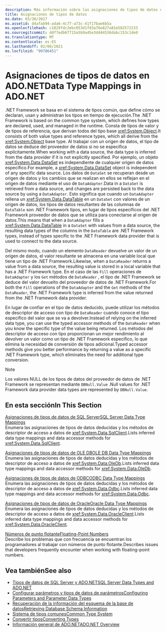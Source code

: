 ```yaml
---
description: Más información sobre las asignaciones de tipos de datos en ADO.NET
title: Asignaciones de tipos de datos
ms.date: 03/30/2017
ms.assetid: d4afab94-ada6-4c77-a73c-41f17bae6b5a
ms.openlocfilehash: c1829fdc2ebc053d1fd3a76e827a81e582572233
ms.sourcegitcommit: ddf7edb67715a5b9a45e3dd44536dabc153c1de0
ms.translationtype: MT
ms.contentlocale: es-ES
ms.lasthandoff: 02/06/2021
ms.locfileid: "99786451"
---
```

# <a name="data-type-mappings-in-adonet"></a><span data-ttu-id="5c5bf-103">Asignaciones de tipos de datos en ADO.NET</span><span class="sxs-lookup"><span data-stu-id="5c5bf-103">Data Type Mappings in ADO.NET</span></span>

<span data-ttu-id="5c5bf-104">.NET Framework se basa en el sistema de tipos común, que define cómo se declaran, usan y administran los tipos en tiempo de ejecución.</span><span class="sxs-lookup"><span data-stu-id="5c5bf-104">The .NET Framework is based on the common type system, which defines how types are declared, used, and managed in the runtime.</span></span> <span data-ttu-id="5c5bf-105">Consta de tipos de valor y de tipos de referencia, que derivan todos del tipo base <xref:System.Object>.</span><span class="sxs-lookup"><span data-stu-id="5c5bf-105">It consists of both value types and reference types, which all derive from the <xref:System.Object> base type.</span></span> <span data-ttu-id="5c5bf-106">Al trabajar con un origen de datos, el tipo de datos se deduce del proveedor de datos si no se especifica explícitamente.</span><span class="sxs-lookup"><span data-stu-id="5c5bf-106">When working with a data source, the data type is inferred from the data provider if it is not explicitly specified.</span></span> <span data-ttu-id="5c5bf-107">Por ejemplo, un objeto <xref:System.Data.DataSet> es independiente de cualquier origen de datos específico.</span><span class="sxs-lookup"><span data-stu-id="5c5bf-107">For example, a <xref:System.Data.DataSet> object is independent of any specific data source.</span></span> <span data-ttu-id="5c5bf-108">Los datos de `DataSet` se recuperan desde un origen de datos y los cambios que se realizan en ellos se reflejan en el origen de datos mediante el uso de `DataAdapter`.</span><span class="sxs-lookup"><span data-stu-id="5c5bf-108">Data in a `DataSet` is retrieved from a data source, and changes are persisted back to the data source by using a `DataAdapter`.</span></span> <span data-ttu-id="5c5bf-109">Esto significa que cuando un `DataAdapter` rellena un <xref:System.Data.DataTable> en un `DataSet` con valores de un origen de datos, los tipos de datos resultantes de las columnas de `DataTable` son .NET Framework tipos, en lugar de tipos específicos del .NET Framework proveedor de datos que se utiliza para conectarse al origen de datos.</span><span class="sxs-lookup"><span data-stu-id="5c5bf-109">This means that when a `DataAdapter` fills a <xref:System.Data.DataTable> in a `DataSet` with values from a data source, the resulting data types of the columns in the `DataTable` are .NET Framework types, instead of types specific to the .NET Framework data provider that is used to connect to the data source.</span></span>  
  
 <span data-ttu-id="5c5bf-110">Del mismo modo, cuando un elemento `DataReader` devuelve un valor de un origen de datos, el valor resultante se almacena en una variable local que tiene un tipo de .NET Framework.</span><span class="sxs-lookup"><span data-stu-id="5c5bf-110">Likewise, when a `DataReader` returns a value from a data source, the resulting value is stored in a local variable that has a .NET Framework type.</span></span> <span data-ttu-id="5c5bf-111">En el caso de las `Fill` operaciones de `DataAdapter` y los `Get` métodos de `DataReader` , el tipo de .NET Framework se deduce del valor devuelto del proveedor de datos de .NET Framework.</span><span class="sxs-lookup"><span data-stu-id="5c5bf-111">For both the `Fill` operations of the `DataAdapter` and the `Get` methods of the `DataReader`, the .NET Framework type is inferred from the value returned from the .NET Framework data provider.</span></span>  
  
 <span data-ttu-id="5c5bf-112">En lugar de confiar en el tipo de datos deducido, puede utilizar los métodos de descriptor de acceso con tipo de `DataReader` cuando conoce el tipo específico del valor que se va a devolver.</span><span class="sxs-lookup"><span data-stu-id="5c5bf-112">Instead of relying on the inferred data type, you can use the typed accessor methods of the `DataReader` when you know the specific type of the value being returned.</span></span> <span data-ttu-id="5c5bf-113">Los métodos del descriptor de acceso con tipo proporcionan un mejor rendimiento al devolver un valor como un tipo de .NET Framework específico, lo que elimina la necesidad de conversión de tipos adicional.</span><span class="sxs-lookup"><span data-stu-id="5c5bf-113">Typed accessor methods give you better performance by returning a value as a specific .NET Framework type, which eliminates the need for additional type conversion.</span></span>  
  
> [!NOTE]
> <span data-ttu-id="5c5bf-114">Los valores NULL de los tipos de datos del proveedor de datos de .NET Framework se representan mediante `DBNull.Value` .</span><span class="sxs-lookup"><span data-stu-id="5c5bf-114">Null values for .NET Framework data provider data types are represented by `DBNull.Value`.</span></span>  
  
## <a name="in-this-section"></a><span data-ttu-id="5c5bf-115">En esta sección</span><span class="sxs-lookup"><span data-stu-id="5c5bf-115">In This Section</span></span>  

 [<span data-ttu-id="5c5bf-116">Asignaciones de tipos de datos de SQL Server</span><span class="sxs-lookup"><span data-stu-id="5c5bf-116">SQL Server Data Type Mappings</span></span>](sql-server-data-type-mappings.md)  
 <span data-ttu-id="5c5bf-117">Enumera las asignaciones de tipos de datos deducidas y los métodos de descriptor de acceso a datos de <xref:System.Data.SqlClient>.</span><span class="sxs-lookup"><span data-stu-id="5c5bf-117">Lists inferred data type mappings and data accessor methods for <xref:System.Data.SqlClient>.</span></span>  
  
 [<span data-ttu-id="5c5bf-118">Asignaciones de tipos de datos de OLE DB</span><span class="sxs-lookup"><span data-stu-id="5c5bf-118">OLE DB Data Type Mappings</span></span>](ole-db-data-type-mappings.md)  
 <span data-ttu-id="5c5bf-119">Enumera las asignaciones de tipos de datos deducidas y los métodos de descriptor de acceso a datos de <xref:System.Data.OleDb>.</span><span class="sxs-lookup"><span data-stu-id="5c5bf-119">Lists inferred data type mappings and data accessor methods for <xref:System.Data.OleDb>.</span></span>  
  
 [<span data-ttu-id="5c5bf-120">Asignaciones de tipos de datos de ODBC</span><span class="sxs-lookup"><span data-stu-id="5c5bf-120">ODBC Data Type Mappings</span></span>](odbc-data-type-mappings.md)  
 <span data-ttu-id="5c5bf-121">Enumera las asignaciones de tipos de datos deducidas y los métodos de descriptor de acceso a datos de <xref:System.Data.Odbc>.</span><span class="sxs-lookup"><span data-stu-id="5c5bf-121">Lists inferred data type mappings and data accessor methods for <xref:System.Data.Odbc>.</span></span>  
  
 [<span data-ttu-id="5c5bf-122">Asignaciones de tipos de datos de Oracle</span><span class="sxs-lookup"><span data-stu-id="5c5bf-122">Oracle Data Type Mappings</span></span>](oracle-data-type-mappings.md)  
 <span data-ttu-id="5c5bf-123">Enumera las asignaciones de tipos de datos deducidas y los métodos de descriptor de acceso a datos de <xref:System.Data.OracleClient>.</span><span class="sxs-lookup"><span data-stu-id="5c5bf-123">Lists inferred data type mappings and data accessor methods for <xref:System.Data.OracleClient>.</span></span>  
  
 [<span data-ttu-id="5c5bf-124">Números de punto flotante</span><span class="sxs-lookup"><span data-stu-id="5c5bf-124">Floating-Point Numbers</span></span>](floating-point-numbers.md)  
 <span data-ttu-id="5c5bf-125">Describe los problemas que con frecuencia se encuentran los programadores al trabajar con números de punto flotante.</span><span class="sxs-lookup"><span data-stu-id="5c5bf-125">Describes issues that developers frequently encounter when working with floating-point numbers.</span></span>  
  
## <a name="see-also"></a><span data-ttu-id="5c5bf-126">Vea también</span><span class="sxs-lookup"><span data-stu-id="5c5bf-126">See also</span></span>

- [<span data-ttu-id="5c5bf-127">Tipos de datos de SQL Server y ADO.NET</span><span class="sxs-lookup"><span data-stu-id="5c5bf-127">SQL Server Data Types and ADO.NET</span></span>](./sql/sql-server-data-types.md)
- [<span data-ttu-id="5c5bf-128">Configurar parámetros y tipos de datos de parámetros</span><span class="sxs-lookup"><span data-stu-id="5c5bf-128">Configuring Parameters and Parameter Data Types</span></span>](configuring-parameters-and-parameter-data-types.md)
- [<span data-ttu-id="5c5bf-129">Recuperación de la información del esquema de la base de datos</span><span class="sxs-lookup"><span data-stu-id="5c5bf-129">Retrieving Database Schema Information</span></span>](retrieving-database-schema-information.md)
- [<span data-ttu-id="5c5bf-130">Sistema de tipos comunes</span><span class="sxs-lookup"><span data-stu-id="5c5bf-130">Common Type System</span></span>](../../../standard/base-types/common-type-system.md)
- <span data-ttu-id="5c5bf-131">[Convertir tipos](/previous-versions/visualstudio/visual-studio-2008/t8s7t9bf(v=vs.90))</span><span class="sxs-lookup"><span data-stu-id="5c5bf-131">[Converting Types](/previous-versions/visualstudio/visual-studio-2008/t8s7t9bf(v=vs.90))</span></span>
- [<span data-ttu-id="5c5bf-132">Información general de ADO.NET</span><span class="sxs-lookup"><span data-stu-id="5c5bf-132">ADO.NET Overview</span></span>](ado-net-overview.md)
